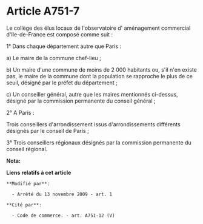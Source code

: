 # Article A751-7

Le collège des élus locaux de l'observatoire d' aménagement commercial d'Ile-de-France est composé comme suit : 

1° Dans chaque département autre que Paris : 

a) Le maire de la commune chef-lieu ; 

b) Un maire d'une commune de moins de 2 000 habitants ou, s'il n'en existe pas, le maire de la commune dont la population se
rapproche le plus de ce seuil, désigné par le préfet du département ; 

c) Un conseiller général, autre que les maires mentionnés ci-dessus, désigné par la commission permanente du conseil
général ; 

2° A Paris : 

Trois conseillers d'arrondissement issus d'arrondissements différents désignés par le conseil de Paris ; 

3° Trois conseillers régionaux désignés par la commission permanente du conseil régional.

**Nota:**



**Liens relatifs à cet article**

	**Modifié par**:

	  - Arrêté du 13 novembre 2009 - art. 1

	**Cité par**:

	  - Code de commerce. - art. A751-12 (V)
